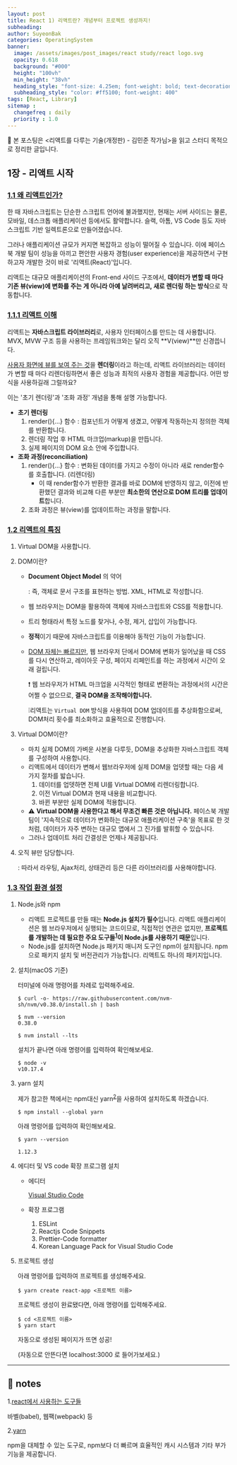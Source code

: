 ```yaml
---
layout: post
title: React 1) 리액트란? 개념부터 프로젝트 생성까지!
subheading: 
author: SuyeonBak
categories: OperatingSystem
banner:
  image: /assets/images/post_images/react study/react logo.svg
  opacity: 0.618
  background: "#000"
  height: "100vh"
  min_height: "38vh"
  heading_style: "font-size: 4.25em; font-weight: bold; text-decoration: none"
  subheading_style: "color: #ff5100; font-weight: 400"
tags: [React, Library]
sitemap :
  changefreq : daily
  priority : 1.0
---
```


💬 본 포스팅은 <리액트를 다루는 기술(개정판) - 김민준 작가님>을 읽고 스터디 목적으로 정리한 글입니다.



## 1장 - 리액트 시작

### <u>1.1 왜 리액트인가?</u>

한 때 자바스크립트는 단순한 스크립트 언어에 불과했지만, 현재는 서버 사이드는 물론, 모바일, 데스크톱 애플리케이션 등에서도 활약합니다. 슬랙, 아톰, VS Code 등도 자바스크립트 기반 일렉트론으로 만들어졌습니다.

그러나 애플리케이션 규모가 커지면 복잡하고 성능이 떨어질 수 있습니다. 이에 페이스북 개발 팀이 성능을 아끼고 편안한 사용자 경험(user experience)을 제공하면서 구현하고자 개발한 것이 바로 '리액트(React)'입니다. 

리액트는 대규모 애플리케이션의 Front-end 사이드 구조에서, **데이터가 변할 때 마다 기존 뷰(view)에 변화를 주는 게 아니라 아예 날려버리고, 새로 렌더링 하는 방식**으로 작동합니다.







### <u>1.1.1 리액트 이해</u>

리액트는 **자바스크립트 라이브러리**로, 사용자 인터페이스를 만드는 데 사용합니다. MVX, MVW 구조 등을 사용하는 프레임워크와는 달리 오직 **V(view)**만 신경씁니다.

<u>사용자 화면에 뷰를 보여 주는 것</u>을 **렌더링**이라고 하는데, 리액트 라이브러리는 데이터가 변할 때 마다 리렌더링하면서 좋은 성능과 최적의 사용자 경험을 제공합니다. 어떤 방식을 사용하길래 그럴까요?

이는 '초기 렌더링'과 '조화 과정' 개념을 통해 설명 가능합니다.

- **초기 렌더링**
  1. render(){...} 함수 : 컴포넌트가 어떻게 생겼고, 어떻게 작동하는지 정의한 객체를 반환합니다.
  2. 렌더링 작업 후 HTML 마크업(markup)을 만듭니다.
  3. 실제 페이지의 DOM 요소 안에 주입합니다.
- **조화 과정(reconciliation)**
  1. render(){...} 함수 : 변화된 데이터를 가지고 수정이 아니라 새로 render함수를 호출합니다. (리렌더링)
     - 이 때 render함수가 반환한 결과를 바로 DOM에 반영하지 않고, 이전에 반환했던 결과와 비교해 다른 부분만 **최소한의 연산으로 DOM 트리를 업데이트**합니다.
  2. 조화 과정은 뷰(view)를 업데이트하는 과정을 말합니다.







### <u>1.2 리액트의 특징</u>

1. Virtual DOM을 사용합니다.

2. DOM이란?

   - **Document Object Model** 의 약어

     : 즉, 객체로 문서 구조를 표현하는 방법. XML, HTML로 작성합니다.

   - 웹 브라우저는 DOM을 활용하여 객체에 자바스크립트와 CSS를 적용합니다.

   - 트리 형태라서 특정 노드를 찾거나, 수정, 제거, 삽입이 가능합니다.

   - **정적**이기 때문에 자바스크립트를 이용해야 동적인 기능이 가능합니다.

   - <u>DOM 자체는 빠르지만,</u> 웹 브라우저 단에서 DOM에 변화가 일어났을 때 CSS를 다시 연산하고, 레이아웃 구성, 페이지 리페인트를 하는 과정에서 시간이 오래 걸립니다.

     ❗️ 웹 브라우저가 HTML 마크업을 시각적인 형태로 변환하는 과정에서의 시간은 어쩔 수 없으므로, **결국 DOM을 조작해야합니다.** 

     ❕리액트는 `Virtual DOM` 방식을 사용하여 DOM 업데이트를 추상화함으로써, DOM처리 횟수를 최소화하고 효율적으로 진행합니다.

3. Virtual DOM이란?

   - 마치 실제 DOM의 가벼운 사본을 다루듯, DOM을 추상화한 자바스크립트 객체를 구성하여 사용합니다.
   - 리액트에서 데이터가 변해서 웹브라우저에 실제 DOM을 업뎃할 때는 다음 세 가지 절차를 밟습니다.
     1. 데이터를 업뎃하면 전체 UI를 Virtual DOM에 리렌더링합니다.
     2. 이전 Virtual DOM과 현재 내용을 비교합니다.
     3. 바뀐 부분만 실제 DOM에 적용합니다.
   - ⚠️ **Virtual DOM을 사용한다고 해서 무조건 빠른 것은 아닙니다.** 페이스북 개발팀이 '지속적으로 데이터가 변화하는 대규모 애플리케이션 구축'을 목표로 한 것 처럼, 데이터가 자주 변하는 대규모 앱에서 그 진가를 발휘할 수 있습니다.
   - 그러나 업데이트 처리 간결성은 언제나 제공됩니다.

4. 오직 뷰만 담당합니다.

   : 따라서 라우팅, Ajax처리, 상태관리 등은 다른 라이브러리를 사용해야합니다. 







### <u>1.3 작업 환경 설정</u>

1. Node.js와 npm

   - 리액트 프로젝트를 만들 때는 **Node.js 설치가 필수**입니다. 리액트 애플리케이션은 웹 브라우저에서 실행되는 코드이므로, 직접적인 연관은 없지만, **프로젝트를 개발하는 데 필요한 주요 도구들<sup>[1](#footnote_1)</sup>이 Node.js를 사용하기 때문**입니다.
   - Node.js를 설치하면 Node.js 패키지 매니저 도구인 npm이 설치됩니다. npm으로 패키지 설치 및 버전관리가 가능합니다. 리액트도 하나의 패키지입니다.

2. 설치(macOS 기준)

   터미널에 아래 명령어를 차례로 입력해주세요.

   ```terminal
   $ curl -o- https://raw.githubusercontent.com/nvm-sh/nvm/v0.38.0/install.sh | bash
   ```

   ```terminal
   $ nvm --version
   0.38.0
   ```

   ```terminal
   $ nvm install --lts
   ```

   설치가 끝나면 아래 명령어를 입력하여 확인해보세요.

   ```terminal
   $ node -v
   v10.17.4
   ```

3. yarn 설치

   제가 참고한 책에서는 npm대신 yarn<sup>[2](#footnote_2)</sup>을 사용하여 설치하도록 하겠습니다.

   ```terminal
   $ npm install --global yarn
   ```

   아래 명령어를 입력하여 확인해보세요.

   ```terminal
   $ yarn --version
   
   1.12.3
   ```

4. 에디터 및 VS code 확장 프로그램 설치

   - 에디터

     [Visual Studio Code](https://code.visualstudio.com/Download)

   - 확장 프로그램

     1. ESLint
     2. Reactjs Code Snippets
     3. Prettier-Code formatter
     4. Korean Language Pack for Visual Studio Code

5. 프로젝트 생성

   아래 명령어를 입력하여 프로젝트를 생성해주세요.

   ```terminal
   $ yarn create react-app <프로젝트 이름>
   ```

   프로젝트 생성이 완료됐다면, 아래 명령어를 입력해주세요.

   ```terminal
   $ cd <프로젝트 이름>
   $ yarn start
   ```

   자동으로 생성된 페이지가 뜨면 성공!

   (자동으로 안뜬다면 localhost:3000 로 들어가보세요.)









---

## 📍 notes

<a name="footnote_1">1.</a><u>react에서 사용하는 도구들</u>

바벨(babel), 웹팩(webpack) 등

<a name="footnote_2">2.</a><u>yarn</u>

npm을 대체할 수 있는 도구로, npm보다 더 빠르며 효율적인 캐시 시스템과 기타 부가 기능을 제공합니다.

